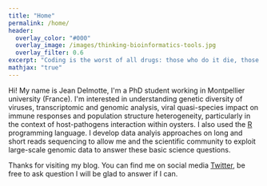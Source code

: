 ```yaml
---
title: "Home"
permalink: /home/
header:
  overlay_color: "#000"
  overlay_image: /images/thinking-bioinformatics-tools.jpg
  overlay_filter: 0.6
excerpt: "Coding is the worst of all drugs: those who do it die, those who miss it also die.."
mathjax: "true"
---
```


Hi! My name is Jean Delmotte, I'm a PhD student working in Montpellier university (France).  I'm interested in understanding genetic diversity of viruses, transcriptomic and genomic analysis, viral quasi-species impact on immune responses and population structure heterogeneity, particularly in the context of host-pathogens interaction within oysters. I also used the [R](https://www.r-project.org/) programming language. I develop data analyis approaches on long and short reads sequencing to allow me and the scientific community to exploit large-scale genomic data to answer these basic science questions.

Thanks for visiting my blog. You can find me on social media [Twitter](https://twitter.com/DrStagiaire), be free to ask question I will be glad to answer if I can.